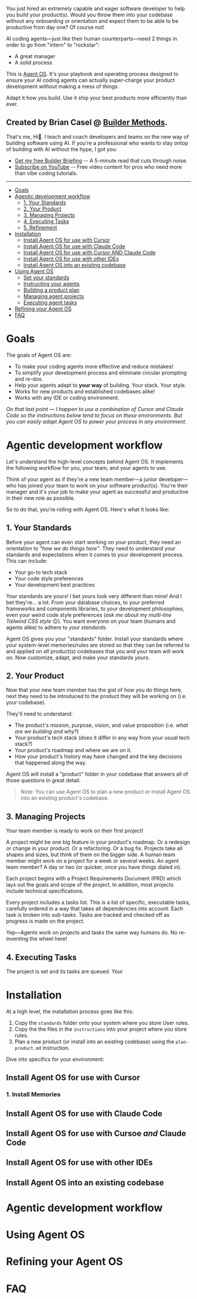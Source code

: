 You just hired an extremely capable and eager software developer to help you build your product(s). Would you throw them into your codebase without any onboarding or orientation and expect them to be able to be productive from day one? Of course not!

AI coding agents—just like their human counterparts—need 2 things in order to go from "intern" to "rockstar":

- A great manager
- A solid process

This is [Agent OS](https://buildermethods.com/agent-os). It's your playbook and operating process designed to ensure your AI coding agents can actually super-charge your product development without making a mess of things.

Adapt it how you build. Use it ship your best products more efficiently than ever.

## Created by Brian Casel @ [Builder Methods](https://buildermethods.com).

That's me, Hi👋. I teach and coach developers and teams on the new way of building software using AI. If you're a professional who wants to stay ontop of building with AI without the hype, I got you:

- [Get my free Builder Briefing](https://buildermethods.com) -- A 5-minute read that cuts through noise.
- [Subscribe on YouTube](https://youtube.com/@briancasel) -- Free video content for pros who need more than vibe coding tutorials.

---

- [Goals](#goals)
- [Agentic development workflow](#agentic-development-workflow)
  - [1. Your Standards](#your-standards)
  - [2. Your Product](#your-product)
  - [3. Managing Projects](#managing-projects)
  - [4. Executing Tasks](#executing-tasks)
  - [5. Refinement](#refinement)
- [Installation](#installation)
  - [Install Agent OS for use with Cursor](#install-agent-os-with-cursor)
  - [Install Agent OS for use with Claude Code](#install-agent-os-with-claude-code)
  - [Install Agent OS for use with Cursor AND Claude Code](#install-agent-os-with-cursor-and-claude-code)
  - [Install Agent OS for use with other IDEs](#install-agent-os-with-other-ides)
  - [Install Agent OS into an existing codebase](#install-agent-os-into-existing-codebase)
- [Using Agent OS](#using-agent-os)
  - [Set your standards](#set-your-standards)
  - [Instructing your agents](#instructing-agents)
  - [Building a product plan](#building-product-plan)
  - [Managing agent projects](#managing-agent-projects)
  - [Executing agent tasks](#executing-agent-tasks)
- [Refining your Agent OS](#refining-your-agent-os)
- [FAQ](#faq)

# Goals

The goals of Agent OS are:

- To make your coding agents more effective and reduce mistakes!
- To simplify your development process and eliminate circular prompting and re-dos.
- Help your agents adapt to **your way** of building. Your stack. Your style.
- Works for new products and established codebases alike!
- Works with any IDE or coding environment.

_On that last point — I happen to use a combination of Cursor and Claude Code so the instructions below tend to focus on these environments. But you can easily adapt Agent OS to power your process in any environment._

# Agentic development workflow

Let's understand the high-level concepts behind Agent OS. It implements the following workflow for you, your team, and your agents to use.

Think of your agent as if they're a new team member—a junior developer—who has joined your team to work on your software product(s). You're their manager and it's your job to make your agent as successful and productive in their new role as possible.

So to do that, you're rolling with Agent OS. Here's what it looks like:

## 1. Your Standards

Before your agent can even start working on your product, they need an orientation to _"how we do things here"_. They need to understand your standards and expectations when it comes to your development process. This can include:

- Your go-to tech stack
- Your code style preferences
- Your development best practices

Your standards are yours! I bet yours look very different than mine! And I bet they're... a lot. From your database choices, to your preferred frameworks and components libraries, to your development philosophies, even your weird code style preferences (_ask me about my multi-line Tailwind CSS style_ 😉). You want everyone on your team (humans and agents alike) to adhere to _your standards_.

Agent OS gives you your "standards" folder. Install your standards where your system-level memories/rules are stored so that they can be referred to and applied on _all_ product(s) codebases that you and your team will work on. Now customize, adapt, and make your standards _yours_.

## 2. Your Product

Now that your new team member has the gist of how you do things here, next they need to be introduced to the product they will be working on (i.e. your codebase).

They'll need to understand:

- The product's mission, purpose, vision, and value proposition (i.e. _what are we building and why?_)
- Your product's tech stack (does it differ in any way from your _usual_ tech stack?)
- Your product's roadmap and where we are on it.
- How your product's history may have changed and the key decisions that happened along the way.

Agent OS will install a "product" folder in your codebase that answers all of those questions in great detail.

> Note: You can use Agent OS to plan a new product _or_ install Agent OS into an existing product's codebase.

## 3. Managing Projects

Your team member is ready to work on their first project!

A project might be one big feature in your product's roadmap. Or a redesign or change in your product. Or a refactoring. Or a bug fix. Projects take all shapes and sizes, but think of them on the bigger side. A human team member might work on a project for a week or several weeks. An agent team member? A day or two (or quicker, once you have things dialed in).

Each project begins with a Project Requirements Document (PRD) which lays out the goals and scope of the project. In addition, most projects include technical specifications.

Every project includes a tasks list. This is a list of specific, executable tasks, carefully ordered in a way that takes all dependencies into account. Each task is broken into sub-tasks. Tasks are tracked and checked off as progress is made on the project.

Yep—Agents work on projects and tasks the same way humans do. No re-inventing the wheel here!

## 4. Executing Tasks

The project is set and its tasks are queued. Your

# Installation

At a high level, the installation process goes like this:

1. Copy the `standards` folder onto your system where you store User rules.
2. Copy the the files in the `instructions` into your project where you store rules.
3. Plan a new product (or install into an existing codebase) using the `plan-product.md` instruction.

Dive into specifics for your environment:

## Install Agent OS for use with Cursor

### 1. Install Memories

## Install Agent OS for use with Claude Code

## Install Agent OS for use with Cursoe _and_ Claude Code

## Install Agent OS for use with other IDEs

## Install Agent OS into an existing codebase

# Agentic development workflow

# Using Agent OS

# Refining your Agent OS

# FAQ
